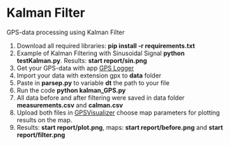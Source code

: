 # Kalman Filter
GPS-data processing using Kalman Filter

1. Download all required libraries:  **pip install -r requirements.txt**
2. Example of Kalman Filtering with Sinusoidal Signal **python testKalman.py**.
Results:  **start report/sin.png**
3. Get your GPS-data with app [GPS Logger](https://play.google.com/store/apps/details?id=eu.basicairdata.graziano.gpslogger&hl=de)
4. Import your data with extension gpx to **data** folder
5. Paste in **parsep.py** to variable **dt** the path to your file
6. Run the code **python kalman_GPS.py**
7. All data before and after filtering were saved in data folder **measurements.csv** and **calman.csv**
8. Upload both files in [GPSVisualizer](https://www.gpsvisualizer.com/map_input?form=data) choose map parameters
for plotting results on the map.
9. Results: **start report/plot.png**, maps: 
**start report/before.png**  and 
**start report/filter.png**
